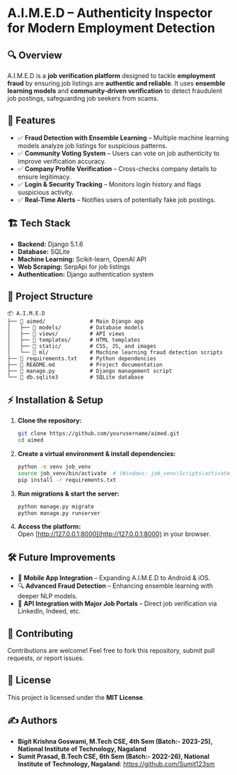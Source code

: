 # A.I.M.E.D – Authenticity Inspector for Modern Employment Detection  

## 🔍 Overview  
A.I.M.E.D is a **job verification platform** designed to tackle **employment fraud** by ensuring job listings are **authentic and reliable**. It uses **ensemble learning models** and **community-driven verification** to detect fraudulent job postings, safeguarding job seekers from scams.  

## 🚀 Features  
- ✅ **Fraud Detection with Ensemble Learning** – Multiple machine learning models analyze job listings for suspicious patterns.  
- ✅ **Community Voting System** – Users can vote on job authenticity to improve verification accuracy.  
- ✅ **Company Profile Verification** – Cross-checks company details to ensure legitimacy.  
- ✅ **Login & Security Tracking** – Monitors login history and flags suspicious activity.  
- ✅ **Real-Time Alerts** – Notifies users of potentially fake job postings.  

## 🏗️ Tech Stack  
- **Backend:** Django 5.1.6  
- **Database:** SQLite  
- **Machine Learning:** Scikit-learn, OpenAI API  
- **Web Scraping:** SerpApi for job listings  
- **Authentication:** Django authentication system  

## 📂 Project Structure  
```
📦 A.I.M.E.D  
├── 📂 aimed/              # Main Django app  
│   ├── 📂 models/         # Database models  
│   ├── 📂 views/          # API views  
│   ├── 📂 templates/      # HTML templates  
│   ├── 📂 static/         # CSS, JS, and images  
│   └── 📂 ml/             # Machine learning fraud detection scripts  
├── 📜 requirements.txt    # Python dependencies  
├── 📜 README.md           # Project documentation  
├── 📜 manage.py           # Django management script  
└── 📜 db.sqlite3          # SQLite database  
```

## ⚡ Installation & Setup  
1. **Clone the repository:**  
   ```bash
   git clone https://github.com/yourusername/aimed.git
   cd aimed
   ```

2. **Create a virtual environment & install dependencies:**  
   ```bash
   python -m venv job_venv  
   source job_venv/bin/activate  # (Windows: job_venv\Scripts\activate)
   pip install -r requirements.txt
   ```

3. **Run migrations & start the server:**  
   ```bash
   python manage.py migrate  
   python manage.py runserver  
   ```

4. **Access the platform:**  
   Open [http://127.0.0.1:8000](http://127.0.0.1:8000) in your browser.

## 🛠️ Future Improvements  
- 📱 **Mobile App Integration** – Expanding A.I.M.E.D to Android & iOS.  
- 🔍 **Advanced Fraud Detection** – Enhancing ensemble learning with deeper NLP models.  
- 🔗 **API Integration with Major Job Portals** – Direct job verification via LinkedIn, Indeed, etc.  

## 👥 Contributing  
Contributions are welcome! Feel free to fork this repository, submit pull requests, or report issues.  

## 📜 License  
This project is licensed under the **MIT License**.  

## ✍️ Authors  
- **Bigit Krishna Goswami, M.Tech CSE, 4th Sem (Batch:- 2023-25), National Institute of Technology, Nagaland**
- **Sumit Prasad, B.Tech CSE, 6th Sem (Batch:- 2022-26), National Institute of Technology, Nagaland**: https://github.com/Sumit123sm  
